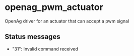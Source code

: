 openag\_pwm\_actuator
=======================

OpenAg driver for an actuator that can accept a pwm signal

Status messages
---------------

- "31": Invalid command received